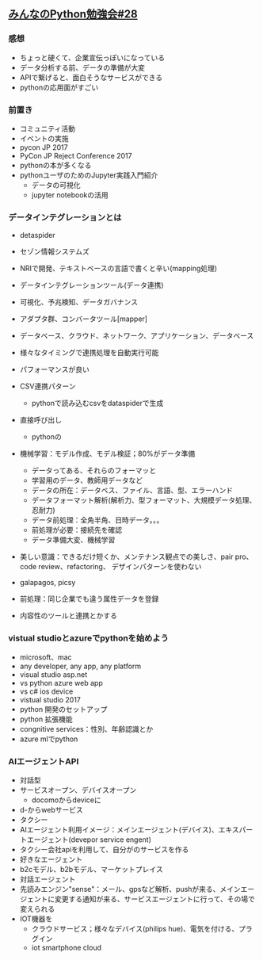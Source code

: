 ## [みんなのPython勉強会#28](https://startpython.connpass.com/event/60216/)

### 感想
- ちょっと硬くて、企業宣伝っぽいになっている
- データ分析する前、データの準備が大変
- APIで繋げると、面白そうなサービスができる
- pythonの応用面がすごい

###  前置き
  - コミュニティ活動
  - イベントの実施
  - pycon JP 2017
  - PyCon JP Reject Conference 2017
  - pythonの本が多くなる
  - pythonユーザのためのJupyter実践入門紹介
    - データの可視化
    - jupyter notebookの活用

### データインテグレーションとは
  - detaspider
  - セゾン情報システムズ
  - NRIで開発、テキストベースの言語で書くと辛い(mapping処理)
  - データインテグレーションツール(データ連携)
  - 可視化、予兆検知、データガバナンス
  - アダプタ群、コンバータツール[mapper]
  - データベース、クラウド、ネットワーク、アプリケーション、データベース
  - 様々なタイミングで連携処理を自動実行可能
  - パフォーマンスが良い
  - CSV連携パターン
    - pythonで読み込むcsvをdataspiderで生成
  - 直接呼び出し
    - pythonの
  - 機械学習：モデル作成、モデル検証；80%がデータ準備
    - データってある、それらのフォーマッと
    - 学習用のデータ、教師用データなど
    - データの所在：データベス、ファイル、言語、型、エラーハンド
    - データフォーマット解析(解析力、型フォーマット、大規模データ処理、忍耐力)
    - データ前処理：全角半角、日時データ。。。
    - 前処理が必要：接続先を確認
    - データ準備大変、機械学習

  - 美しい意識：できるだけ短くか、メンテナンス観点での美しさ、pair pro、code review、refactoring、  デザインパターンを使わない
  - galapagos, picsy
  - 前処理：同じ企業でも違う属性データを登録
  - 内容性のツールと連携とかする

### vistual studioとazureでpythonを始めよう
  - microsoft、mac
  - any developer, any app, any platform
  - visual studio asp.net
  - vs python azure web app
  - vs c# ios device
  - vistual studio 2017
  - python 開発のセットアップ
  - python 拡張機能
  - congnitive services：性別、年齢認識とか
  - azure mlでpython

### AIエージェントAPI
  - 対話型
  - サービスオープン、デバイスオープン
    - docomoからdeviceに
  - d-からwebサービス
  - タクシー
  - AIエージェント利用イメージ：メインエージェント(デバイス)、エキスパートエージェント(devepor service engent)
  - タクシー会社apiを利用して、自分がのサービスを作る
  - 好きなエージェント
  - b2cモデル、b2bモデル、マーケットプレイス
  - 対話エージェント
  - 先読みエンジン"sense"：メール、gpsなど解析、pushが来る、メインエージェントに変更する通知が来る、サービスエージェントに行って、その場で変えられる
  - IOT機器を
    - クラウドサービス；様々なデバイス(philips hue)、電気を付ける、プラグイン
    - iot smartphone cloud
